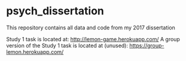 # psych_dissertation
This repository contains all data and code from my 2017 dissertation

Study 1 task is located at: http://lemon-game.herokuapp.com/
A group version of the Study 1 task is located at (unused): https://group-lemon.herokuapp.com/
